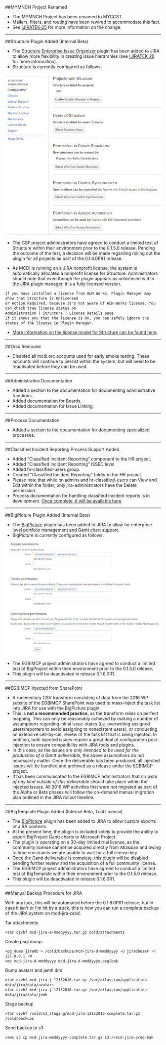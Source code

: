 ##MYMNCH Project Renamed
- The MYMNCH Project has been renamed to MYCCST.
- Mailers, filters, and routing have been rewired to accommodate this fact.
- See [!JIRATEK-25](http://ec2-54-162-47-42.compute-1.amazonaws.com:8080/browse/JIRATEK-25) for more information on the change.

----

##Structure Plugin Added (Internal Beta)
- The [Structure Enterprise Issue Organizer](https://wiki.almworks.com/display/structure) plugin has been added to JIRA to allow more flexibility in creating issue hierarchies (see [!JIRATEK-29](http://ec2-54-162-47-42.compute-1.amazonaws.com:8080/projects/JIRATEK/issues/JIRATEK-29) for more information).
- Structure is currently configured as follows:

![core_issue_types_1](img/release_notes/0150_12162016/structure_configuration.PNG)

- The GSF project administrators have agreed to conduct a limited test of Structure within their environment prior to the 0.1.5.0 release.  Pending the outcome of the test, a decision will be made regarding rolling out the plugin for all projects as part of the 0.1.6.0PR1 release.

- As MCDI is running on a JIRA nonprofit license, the system is automatically allocated a nonprofit license for Structure.  Administrators should note that even though the plugin appears as unlicensed within the JIRA plugin manager, it is a fully licensed version.

```
If you have installed a license from ALM Works, Plugin Manager may show that Structure is Unlicensed
or Action Required, because it's not aware of ALM Works license. You can check true license status on
Administration | Structure | License Details page
If it shows you that the license is OK, you can safely ignore the status of the license in Plugin Manager.
```

- [More information on the license model for Structure can be found here](https://wiki.almworks.com/display/structure/Setting+Up+Structure+License).

----

##Orcs Removed
- Disabled all mcdi.orc accounts used for early smoke testing.  These accounts will continue to persist within the system, but will need to be reactivated before they can be used.

----

##Administrative Documentation
- Added a section to the documentation for documenting administrative functions.
- Added documentation for Boards.
- Added documentation for Issue Linking.
----

##Process Documentation
- Added a section to the documentation for documenting specialized processes.

-----

##Classified Incident Reporting Process Support Added
- Added "Classified Incident Reporting" component to the HR project.
- Added "Classified Incident Reporting" ISSEC level.
- Added hr-classified-users group.
- Created "Classified Incident Reporting" folder in the HR project.
- Please note that while hr-admins and hr-classified-users can View and Edit within the folder, only jira-administrators have the Delete permission.
- Process documentation for handling classified incident reports is in development.  [Once complete, it will be available here](process_cir.md).

-----

##BigPicture Plugin Added (Internal Beta)
- The [BigPicture](https://marketplace.atlassian.com/plugins/eu.softwareplant.bigpicture/server/overview) plugin has been added to JIRA to allow for enterprise-level portfolio management and Gantt chart support.
- BigPicture is currently configured as follows:

![bigpicture_configuration](img/release_notes/0150_12162016/bigpicture_configuration.PNG)

- The EGBIMCP project administrators have agreed to conduct a limited test of BigProject within their environment prior to the 0.1.5.0 release.  
- This plugin will be deactivated in release 0.1.6.0R1.

-----

##EGBIMCP Injected from SharePoint
- A rudimentary CSV transform consisting of data from the 2016 WP subsite of the EGBIMCP SharePoint was used to mass-inject the task list into JIRA for use with the BigPicture plugin.
- This is **not a recommended practice,** as the transform relies on perfect mapping.  This can only be reasonably achieved by making a number of assumptions regarding initial issue-states (i.e. overwriting assigned users/reporters to avoid assigning to nonexistent users), or conducting an extensive cell-by-cell review of the task list that is being injected.  In addition, bulk-injected issues require a great deal of configuration post-injection to ensure compatibility with JIRA tools and plugins.
- In this case, as the issues are _only intended to be used for the production of a Gantt deliverable,_ the above assumptions do not necessarily matter.  Once the deliverable has been produced, all injected issues will be bundled and archived as a release under the EGBIMCP project.  
- It has been communicated to the EGBIMCP administrators that _no work of any kind outside of this deliverable_ should take place within the injected issues.  All 2016 WP activities that were not migrated as part of the Alpha or Beta phases will follow the on-demand manual migration plan outlined in the JIRA rollout timeline.

-----

##BigTemplate Plugin Added (Internal Beta, Trial License)
- The [BigPicture](https://marketplace.atlassian.com/plugins/eu.softwareplant.bigpicture/server/overview) plugin has been added to JIRA to allow custom exports of JIRA contexts.  
- At the present time, the plugin is included solely to provide the ability to export BigProject Gantt charts to Microsoft Project.
- The plugin is operating on a 30-day limited trial license, as the community license cannot be acquired directly from Atlassian and owing to time constraints we are unable to wait for a full license key.  
- Once the Gantt deliverable is complete, this plugin will be disabled pending further review and the acquisition of a full community license.
- The EGBIMCP project administrators have agreed to conduct a limited test of BigTemplate within their environment prior to the 0.1.5.0 release.
- This plugin will be deactivated in release 0.1.6.0R1.

-----

##Manual Backup Procedure for JIRA

With any luck, this will be automated before the 0.1.6.0PR1 release, but in case it isn't or I'm hit by a truck, this is how you can run a complete backup of the JIRA system on mcd-jira-prod.

Tar attachments
```
>tar czvhf mcd-jira-a-mmddyyyy.tar.gz cold/attachments
```

Create psql dump:
```
>pg_dump jiradb > /cold/backups/mcd-jira-d-mmddyyyy -U jiradbuser -h 127.0.0.1 -W
>mv mcd-jira-d-mmddyyyy mcd-jira-d-mmddyyyy.psqlbak
```

Dump avatars and jemh dirs
```
>tar czvhf mcd-jira-j-12152016.tar.gz /var/atlassian/application-data/jira/data/avatars
>tar czvhf mcd-jira-j-12152016.tar.gz /var/atlassian/application-data/jira/data/jemh
```

Stage backup
```
>tar czvhf /cold/s3_staging/mcd-jira-12152016-complete.tar.gz /cold/backups
```

Send backup to s3
```
>aws s3 cp mcd-jira-mmddyyyy-complete.tar.gz s3://mcd-jira-prod-bak
```
